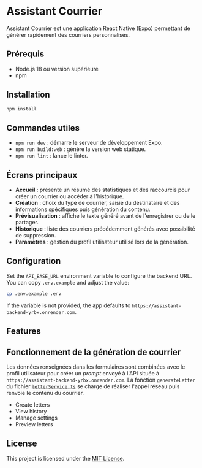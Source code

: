 # Assistant Courrier

Assistant Courrier est une application React Native (Expo) permettant de générer rapidement des courriers personnalisés.

## Prérequis

- Node.js 18 ou version supérieure
- npm

## Installation

```bash
npm install
```

## Commandes utiles

- `npm run dev` : démarre le serveur de développement Expo.
- `npm run build:web` : génère la version web statique.
- `npm run lint` : lance le linter.

## Écrans principaux

- **Accueil** : présente un résumé des statistiques et des raccourcis pour créer un courrier ou accéder à l'historique.
- **Création** : choix du type de courrier, saisie du destinataire et des informations spécifiques puis génération du contenu.
- **Prévisualisation** : affiche le texte généré avant de l'enregistrer ou de le partager.
- **Historique** : liste des courriers précédemment générés avec possibilité de suppression.
- **Paramètres** : gestion du profil utilisateur utilisé lors de la génération.


## Configuration

Set the `API_BASE_URL` environment variable to configure the backend URL. You
can copy `.env.example` and adjust the value:

```bash
cp .env.example .env
```

If the variable is not provided, the app defaults to
`https://assistant-backend-yrbx.onrender.com`.

## Features

## Fonctionnement de la génération de courrier


Les données renseignées dans les formulaires sont combinées avec le profil utilisateur pour créer un *prompt* envoyé à l'API située à `https://assistant-backend-yrbx.onrender.com`. La fonction `generateLetter` du fichier [`letterService.ts`](services/letterService.ts) se charge de réaliser l'appel réseau puis renvoie le contenu du courrier.


- Create letters
- View history
- Manage settings
- Preview letters

## License

This project is licensed under the [MIT License](LICENSE).

